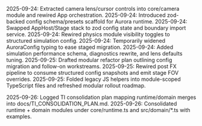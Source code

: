 2025-09-24: Extracted camera lens/cursor controls into core/camera module and rewired App orchestration.
2025-09-24: Introduced zod-backed config schema/presets scaffold for Aurora runtime.
2025-09-24: Swapped AppHost/Stage stack to zod config state and boundary import service.
2025-09-24: Rewired physics module visibility toggles to structured simulation config.
2025-09-24: Temporarily widened AuroraConfig typing to ease staged migration.
2025-09-24: Added simulation performance schema, diagnostics rewrite, and lens defaults tuning.
2025-09-25: Drafted modular refactor plan outlining config migration and follow-on workstreams.
2025-09-25: Rewired post FX pipeline to consume structured config snapshots and emit stage FOV overrides.
2025-09-25: Folded legacy JS helpers into module-scoped TypeScript files and refreshed modular rollout roadmap.

2025-09-26: Logged TI consolidation plan mapping runtime/domain merges into docs/TI_CONSOLIDATION_PLAN.md.
2025-09-26: Consolidated runtime + domain modules under core/runtime.ts and src/domain/*.ts with examples.
